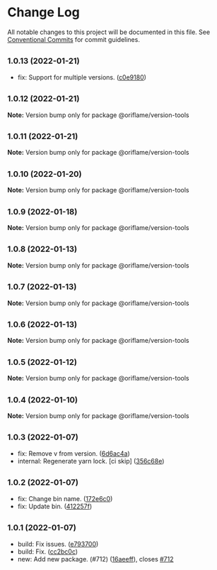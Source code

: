 # Change Log

All notable changes to this project will be documented in this file.
See [Conventional Commits](https://conventionalcommits.org) for commit guidelines.

## <small>1.0.13 (2022-01-21)</small>

* fix: Support for multiple versions. ([c0e9180](https://github.com/Oriflame/conventional-changelog-tools/commit/c0e9180))





## <small>1.0.12 (2022-01-21)</small>

**Note:** Version bump only for package @oriflame/version-tools





## <small>1.0.11 (2022-01-21)</small>

**Note:** Version bump only for package @oriflame/version-tools





## <small>1.0.10 (2022-01-20)</small>

**Note:** Version bump only for package @oriflame/version-tools





## <small>1.0.9 (2022-01-18)</small>

**Note:** Version bump only for package @oriflame/version-tools





## <small>1.0.8 (2022-01-13)</small>

**Note:** Version bump only for package @oriflame/version-tools





## <small>1.0.7 (2022-01-13)</small>

**Note:** Version bump only for package @oriflame/version-tools





## <small>1.0.6 (2022-01-13)</small>

**Note:** Version bump only for package @oriflame/version-tools





## <small>1.0.5 (2022-01-12)</small>

**Note:** Version bump only for package @oriflame/version-tools





## <small>1.0.4 (2022-01-10)</small>

**Note:** Version bump only for package @oriflame/version-tools





## <small>1.0.3 (2022-01-07)</small>

* fix: Remove v from version. ([6d6ac4a](https://github.com/Oriflame/conventional-changelog-tools/commit/6d6ac4a))
* internal: Regenerate yarn lock. [ci skip] ([356c68e](https://github.com/Oriflame/conventional-changelog-tools/commit/356c68e))





## <small>1.0.2 (2022-01-07)</small>

* fix: Change bin name. ([172e6c0](https://github.com/Oriflame/conventional-changelog-tools/commit/172e6c0))
* fix: Update bin. ([412257f](https://github.com/Oriflame/conventional-changelog-tools/commit/412257f))





## <small>1.0.1 (2022-01-07)</small>

* build: Fix issues. ([e793700](https://github.com/Oriflame/conventional-changelog-tools/commit/e793700))
* build: Fix. ([cc2bc0c](https://github.com/Oriflame/conventional-changelog-tools/commit/cc2bc0c))
* new: Add new package. (#712) ([16aeeff](https://github.com/Oriflame/conventional-changelog-tools/commit/16aeeff)), closes [#712](https://github.com/Oriflame/conventional-changelog-tools/issues/712)
